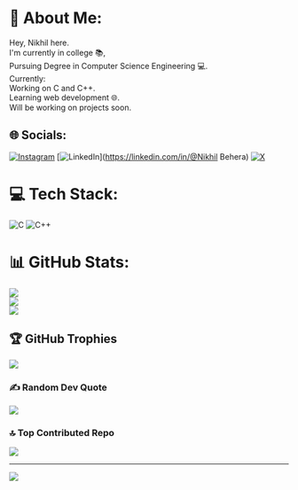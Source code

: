 # 💫 About Me:
Hey, Nikhil here.<br>I'm currently in college 📚,<br>Pursuing Degree in Computer Science Engineering 💻.<br>Currently:<br>Working on C and C++.<br>Learning web development 🌐.<br>Will be working on projects soon.<br>


## 🌐 Socials:
[![Instagram](https://img.shields.io/badge/Instagram-%23E4405F.svg?logo=Instagram&logoColor=white)](https://instagram.com/@_thenikhilbehera_) [![LinkedIn](https://img.shields.io/badge/LinkedIn-%230077B5.svg?logo=linkedin&logoColor=white)](https://linkedin.com/in/@Nikhil Behera) [![X](https://img.shields.io/badge/X-black.svg?logo=X&logoColor=white)](https://x.com/@_NikhilBehera_) 

# 💻 Tech Stack:
![C](https://img.shields.io/badge/c-%2300599C.svg?style=for-the-badge&logo=c&logoColor=white) ![C++](https://img.shields.io/badge/c++-%2300599C.svg?style=for-the-badge&logo=c%2B%2B&logoColor=white)
# 📊 GitHub Stats:
![](https://github-readme-stats.vercel.app/api?username=Nikhil-Behera&theme=dark&hide_border=false&include_all_commits=false&count_private=false)<br/>
![](https://github-readme-streak-stats.herokuapp.com/?user=Nikhil-Behera&theme=dark&hide_border=false)<br/>
![](https://github-readme-stats.vercel.app/api/top-langs/?username=Nikhil-Behera&theme=dark&hide_border=false&include_all_commits=false&count_private=false&layout=compact)

## 🏆 GitHub Trophies
![](https://github-profile-trophy.vercel.app/?username=Nikhil-Behera&theme=tokyonight&no-frame=false&no-bg=false&margin-w=4)

### ✍️ Random Dev Quote
![](https://quotes-github-readme.vercel.app/api?type=vetical&theme=radical)

### 🔝 Top Contributed Repo
![](https://github-contributor-stats.vercel.app/api?username=Nikhil-Behera&limit=5&theme=shadow_blue&combine_all_yearly_contributions=true)

---
[![](https://visitcount.itsvg.in/api?id=Nikhil-Behera&icon=0&color=0)](https://visitcount.itsvg.in)

<!-- Proudly created with GPRM ( https://gprm.itsvg.in ) -->
